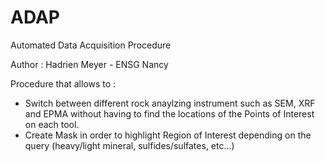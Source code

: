 # ADAP
Automated Data Acquisition Procedure


Author : Hadrien Meyer - ENSG Nancy

Procedure that allows to :
- Switch between different rock anaylzing instrument such as SEM, XRF and EPMA without having to find the
  locations of the Points of Interest on each tool.
- Create Mask in order to highlight Region of Interest depending on the query (heavy/light mineral, sulfides/sulfates, etc...)
